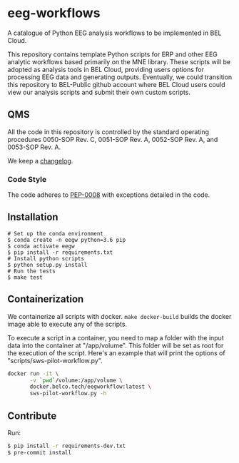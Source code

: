 # eeg-workflows
A catalogue of Python EEG analysis workflows to be implemented in BEL Cloud.

This repository contains template Python scripts for ERP and other EEG
analytic workflows based primarily on the MNE library. These scripts will
be adopted as analysis tools in BEL Cloud, providing users options for
processing EEG data and generating outputs. Eventually, we could transition
this repository to BEL-Public github account where BEL Cloud users could
view our analysis scripts and submit their own custom scripts.

## QMS
All the code in this repository is controlled by the standard operating
procedures 0050-SOP Rev. C, 0051-SOP Rev. A, 0052-SOP Rev. A, and
0053-SOP Rev. A.

We keep a [changelog](CHANGELOG.md).

### Code Style
The code adheres to [PEP-0008](https://www.python.org/dev/peps/pep-0008/)
with exceptions detailed in the code.

## Installation
```
# Set up the conda environment
$ conda create -n eegw python=3.6 pip
$ conda activate eegw
$ pip install -r requirements.txt
# Install python scripts
$ python setup.py install
# Run the tests
$ make test
```

## Containerization

We containerize all scripts with docker.  `make docker-build` builds the docker
image able to execute any of the scripts.

To execute a script in a container, you need to map a folder with the input
data into the container at "/app/volume".  This folder will be set as root for
the execution of the script.  Here's an example that will print the options of
"scripts/sws-pilot-workflow.py".

```bash
docker run -it \
       -v `pwd`/volume:/app/volume \
       docker.belco.tech/eegworkflow:latest \
       sws-pilot-workflow.py -h
```

## Contribute

Run:
```bash
$ pip install -r requirements-dev.txt
$ pre-commit install
```
